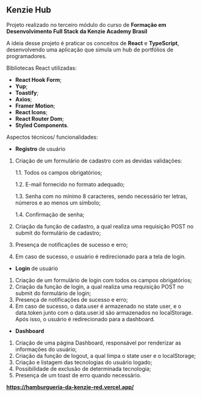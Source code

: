 ## Kenzie Hub
Projeto realizado no terceiro módulo do curso de **Formação em Desenvolvimento Full Stack da Kenzie Academy Brasil**

A ideia desse projeto é praticar os conceitos de **React** e **TypeScript**, desenvolvendo uma aplicação que simula um hub de portfólios de programadores.

Bibliotecas React utilizadas:
- **React Hook Form**;
- **Yup**;
- **Toastify**;
- **Axios**;
- **Framer Motion**;
- **React Icons**;
- **React Router Dom**;
- **Styled Components**.

Aspectos técnicos/ funcionalidades:

- **Registro** de usuário
1. Criação de um formulário de cadastro com as devidas validações:  

   1.1. Todos os campos obrigatórios;
  
   1.2. E-mail fornecido no formato adequado;

   1.3. Senha com no mínimo 8 caracteres, sendo necessário ter letras, números e ao menos 
   um símbolo;

   1.4. Confirmação de senha;
2. Criação da função de cadastro, a qual realiza uma requisição POST no submit do formulário de cadastro;
3. Presença de notificações de sucesso e erro;
4. Em caso de sucesso, o usuário é redirecionado para a tela de login.

- **Login** de usuário
1. Criação de um formulário de login com todos os campos obrigatórios;
2. Criação da função de login, a qual realiza uma requisição POST no submit do formulário de login;
3. Presença de notificações de sucesso e erro;
4. Em caso de sucesso, o data.user é armazenado no state user, e o data.token junto com o data.user.id são armazenados no localStorage. Após isso, o usuário é redirecionado para a dashboard.

- **Dashboard**
1. Criação de uma página Dashboard, responsável por renderizar as informações do usuário;
2. Criação da função de logout, a qual limpa o state user e o localStorage;
3. Criação e listagem das tecnologias do usuário logado;
4. Possibilidade de exclusão de determinada tecnologia;
5. Presença de um toast de erro quando necessário.

**https://hamburgueria-da-kenzie-red.vercel.app/**
